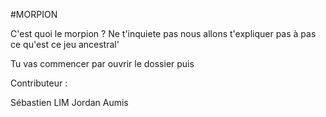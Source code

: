 #MORPION

C'est quoi le morpion ? 
Ne t'inquiete pas nous allons t'expliquer pas à pas ce qu'est ce jeu ancestral'

Tu vas commencer par ouvrir le dossier puis 

Contributeur :

Sébastien LIM 
Jordan Aumis
